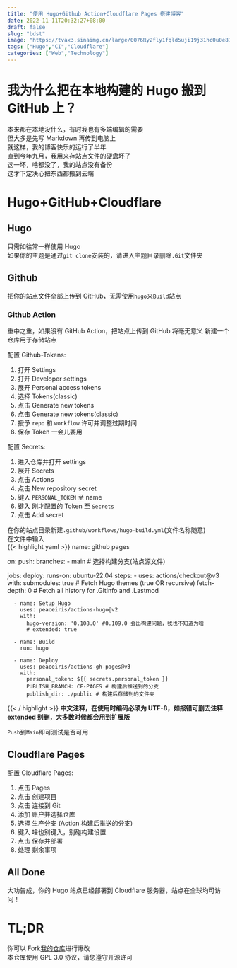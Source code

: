 ```yaml
---
title: "使用 Hugo+Github Action+Cloudflare Pages 搭建博客"
date: 2022-11-11T20:32:27+08:00
draft: false
slug: "bdst"
image: "https://tvax3.sinaimg.cn/large/0076Ry2fly1fqld5uji19j31hc0u0e81.jpg"
tags: ["Hugo","CI","Cloudflare"]
categories: ["Web","Technology"]
---
```

# 我为什么把在本地构建的 Hugo 搬到 GitHub 上？
本来都在本地没什么，有时我也有多端编辑的需要  
但大多是先写 Markdown 再传到电脑上  
就这样，我的博客快乐的运行了半年  
直到今年九月，我用来存站点文件的硬盘坏了  
这一坏，啥都没了，我的站点没有备份  
这才下定决心把东西都搬到云端  
# Hugo+GitHub+Cloudflare
## Hugo
只需如往常一样使用 Hugo  
如果你的主题是通过`git clone`安装的，请进入主题目录删除`.Git`文件夹  
## Github
把你的站点文件全部上传到 GitHub，无需使用`hugo`来`Build`站点  
### Github Action
重中之重，如果没有 GitHub Action，把站点上传到 GitHub 将毫无意义 
新建一个仓库用于存储站点 

配置 Github-Tokens:
1. 打开 Settings
2. 打开 Developer settings
3. 展开 Personal access tokens
4. 选择 Tokens(classic)
5. 点击 Generate new tokens
6. 点击 Generate new tokens(classic)
7. 授予 `repo` 和 `workflow` 许可并调整过期时间
8. 保存 Token 一会儿要用

配置 Secrets:
1. 进入仓库并打开 settings
2. 展开 Secrets
3. 点击 Actions
4. 点击 New repository secret
5. 键入 `PERSONAL_TOKEN` 至 name
6. 键入 刚才配置的 Token 至 `Secrets`
7. 点击 Add secret



在你的站点目录新建`.github/workflows/hugo-build.yml`(文件名称随意)  
在文件中输入  
{{< highlight yaml >}}
name: github pages

on:
  push:
    branches:
      - main  # 选择构建分支(站点源文件)

jobs:
  deploy:
    runs-on: ubuntu-22.04
    steps:
      - uses: actions/checkout@v3
        with:
          submodules: true  # Fetch Hugo themes (true OR recursive)
          fetch-depth: 0    # Fetch all history for .GitInfo and .Lastmod

      - name: Setup Hugo
        uses: peaceiris/actions-hugo@v2
        with:
          hugo-version: '0.108.0' #0.109.0 会出构建问题，我也不知道为啥
          # extended: true

      - name: Build
        run: hugo

      - name: Deploy
        uses: peaceiris/actions-gh-pages@v3
        with:
          personal_token: ${{ secrets.personal_token }}
          PUBLISH_BRANCH: CF-PAGES # 构建后推送到的分支
          publish_dir: ./public # 构建后存储到的文件夹
{{< / highlight >}}
**中文注释，在使用时编码必须为 UTF-8，如报错可删去注释**  
**extended 别删，大多数时候都会用到扩展版**

`Push`到`Main`即可测试是否可用

## Cloudflare Pages
配置 Cloudflare Pages:
1. 点击 Pages
2. 点击 创建项目
3. 点击 连接到 Git
4. 添加 账户并选择仓库
5. 选择 生产分支 (Action 构建后推送的分支)
6. 键入 啥也别键入，别碰构建设置
7. 点击 保存并部署
8. 处理 剩余事项

## All Done
大功告成，你的 Hugo 站点已经部署到 Cloudflare 服务器，站点在全球均可访问！

# TL;DR
你可以 Fork[我的仓库](https://github.com/naranyinyun/Blog)进行爆改  
本仓库使用 GPL 3.0 协议，请您遵守开源许可  

<meting-js server="netease" type="song" id="1356059919"></meting-js>
